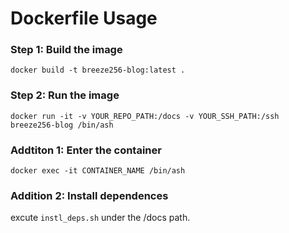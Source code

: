# Dockerfile Usage

### Step 1: Build the image
`docker build -t breeze256-blog:latest .`

### Step 2: Run the image
`docker run -it -v YOUR_REPO_PATH:/docs -v YOUR_SSH_PATH:/ssh breeze256-blog /bin/ash`

### Addtiton 1: Enter the container
`docker exec -it CONTAINER_NAME /bin/ash`

### Addition 2: Install dependences
excute `instl_deps.sh` under the /docs path.
